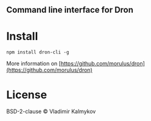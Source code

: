 Command line interface for Dron
--

# Install
```
npm install dron-cli -g
```

More information on [https://github.com/morulus/dron](https://github.com/morulus/dron)

# License
BSD-2-clause © Vladimir Kalmykov
